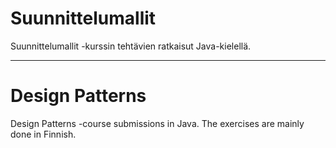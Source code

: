 # Suunnittelumallit
Suunnittelumallit -kurssin tehtävien ratkaisut Java-kielellä.

---
# Design Patterns
Design Patterns -course submissions in Java. The exercises are mainly done in Finnish.
